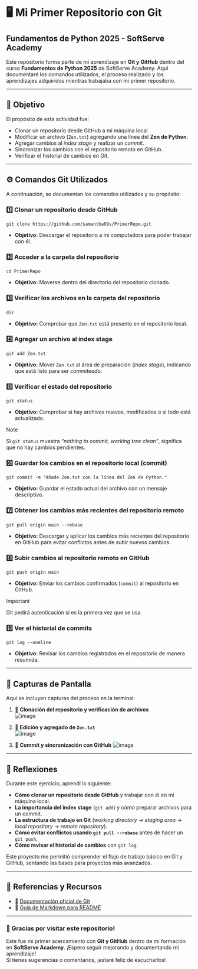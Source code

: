# 🖥️ Mi Primer Repositorio con Git

## Fundamentos de Python 2025 - SoftServe Academy

Este repositorio forma parte de mi aprendizaje en **Git y GitHub** dentro del curso **Fundamentos de Python 2025** de SoftServe Academy. Aquí documentaré los comandos utilizados, el proceso realizado y los aprendizajes adquiridos mientras trabajaba con mi primer repositorio.

---

## 📌 Objetivo

El propósito de esta actividad fue:

- Clonar un repositorio desde GitHub a mi máquina local.
- Modificar un archivo (`Zen.txt`) agregando una línea del **Zen de Python**.
- Agregar cambios al *index stage* y realizar un *commit*.
- Sincronizar los cambios con el repositorio remoto en GitHub.
- Verificar el historial de cambios en Git.

---

## ⚙️ **Comandos Git Utilizados**

A continuación, se documentan los comandos utilizados y su propósito:

### 1️⃣ **Clonar un repositorio desde GitHub**
```
git clone https://github.com/samantha09s/PrimerRepo.git
```
- **Objetivo:** Descargar el repositorio a mi computadora para poder trabajar con él.

### 2️⃣ **Acceder a la carpeta del repositorio**
```
cd PrimerRepo
```
- **Objetivo:** Moverse dentro del directorio del repositorio clonado.

### 3️⃣ **Verificar los archivos en la carpeta del repositorio**
```
dir
```
- **Objetivo:** Comprobar que `Zen.txt` está presente en el repositorio local.

### 4️⃣ **Agregar un archivo al index stage**
```
git add Zen.txt
```
- **Objetivo:** Mover `Zen.txt` al área de preparación (*index stage*), indicando que está listo para ser *commiteado*.

### 5️⃣ **Verificar el estado del repositorio**
```
git status
```
- **Objetivo:** Comprobar si hay archivos nuevos, modificados o si todo está actualizado.

> [!NOTE]
> Si `git status` muestra _"nothing to commit, working tree clean"_, significa que no hay cambios pendientes.

### 6️⃣ **Guardar los cambios en el repositorio local (commit)**
```
git commit -m "Añade Zen.txt con la línea del Zen de Python."
```
- **Objetivo:** Guardar el estado actual del archivo con un mensaje descriptivo.

### 7️⃣ **Obtener los cambios más recientes del repositorio remoto**
```
git pull origin main --rebase
```
- **Objetivo:** Descargar y aplicar los cambios más recientes del repositorio en GitHub para evitar conflictos antes de subir nuevos cambios.

### 8️⃣ **Subir cambios al repositorio remoto en GitHub**
```
git push origin main
```
- **Objetivo:** Enviar los cambios confirmados (`commit`) al repositorio en GitHub.

> [!IMPORTANT]
> Git pedirá autenticación si es la primera vez que se usa.

### 9️⃣ **Ver el historial de commits**
```
git log --oneline
```
- **Objetivo:** Revisar los cambios registrados en el repositorio de manera resumida.  

---

## 📸 Capturas de Pantalla

Aquí se incluyen capturas del proceso en la terminal:

1. 📌 **Clonación del repositorio y verificación de archivos**  
   ![image](https://github.com/user-attachments/assets/e54d90d3-5c37-4c3b-a2a4-11ef2ee4643b)

2. 📌 **Edición y agregado de `Zen.txt`**  
   ![image](https://github.com/user-attachments/assets/4bcab76e-8b99-429c-9315-a7b9e37fb506)

3. 📌 **Commit y sincronización con GitHub**
   ![image](https://github.com/user-attachments/assets/feb53248-877d-477b-af4e-8a28f6849421)

---

## 🎯 **Reflexiones**

Durante este ejercicio, aprendí lo siguiente:

- **Cómo clonar un repositorio desde GitHub** y trabajar con él en mi máquina local.
- **La importancia del index stage** (`git add`) y cómo preparar archivos para un commit.
- **La estructura de trabajo en Git** (_working directory_ → _staging area_ → _local repository_ → _remote repository_).
- **Cómo evitar conflictos usando `git pull --rebase`** antes de hacer un `git push`.
- **Cómo revisar el historial de cambios** con `git log`.

Este proyecto me permitió comprender el flujo de trabajo básico en Git y GitHub, sentando las bases para proyectos más avanzados.

---

## 🔗 Referencias y Recursos

- 📖 [Documentación oficial de Git](https://git-scm.com/doc)
- 📖 [Guía de Markdown para README](https://www.markdownguide.org/basic-syntax/)

---

### 🚀 **Gracias por visitar este repositorio!**
Este fue mi primer acercamiento con **Git y GitHub** dentro de mi formación en **SoftServe Academy**. ¡Espero seguir mejorando y documentando mi aprendizaje!  
Si tienes sugerencias o comentarios, ¡estaré feliz de escucharlos!
